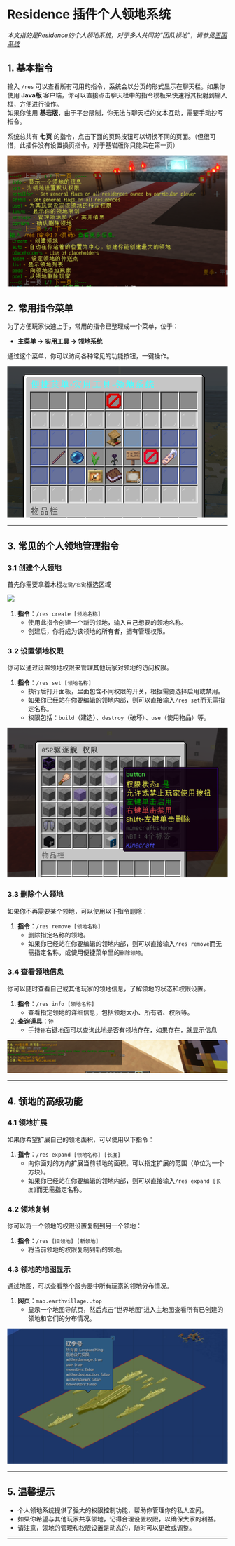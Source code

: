 
# Residence 插件个人领地系统

*本文指的是Residence的个人领地系统，对于多人共同的“团队领地”，请参见[王国系统](/article/王国)*

## 1. 基本指令

输入 `/res` 可以查看所有可用的指令，系统会以分页的形式显示在聊天栏。如果你使用 **Java版** 客户端，你可以直接点击聊天栏中的指令模板来快速将其投射到输入框，方便进行操作。  
如果你使用 **基岩版**，由于平台限制，你无法与聊天栏的文本互动，需要手动抄写指令。

系统总共有 **七页** 的指令，点击下面的页码按钮可以切换不同的页面。（但很可惜，此插件没有设置换页指令，对于基岩版你只能呆在第一页）

![](/others/领地/指令.png)

## 2. 常用指令菜单

为了方便玩家快速上手，常用的指令已整理成一个菜单，位于：
- **主菜单 → 实用工具 → 领地系统**

通过这个菜单，你可以访问各种常见的功能按钮，一键操作。

![](/others/领地/菜单.png)

---

## 3. 常见的个人领地管理指令

### 3.1 创建个人领地

首先你需要拿着木棍`左键/右键`框选区域

![](/others/领地/棍子.png)

1. **指令**：`/res create [领地名称]`
   - 使用此指令创建一个新的领地，输入自己想要的领地名称。
   - 创建后，你将成为该领地的所有者，拥有管理权限。

### 3.2 设置领地权限

你可以通过设置领地权限来管理其他玩家对领地的访问权限。

1. **指令**：`/res set [领地名称]`
   - 执行后打开面板，里面包含不同权限的开关，根据需要选择启用或禁用。
   - 如果你已经站在你要编辑的领地内部，则可以直接输入`/res set`而无需指定名称。
   - 权限包括：`build`（建造）、`destroy`（破坏）、`use`（使用物品）等。

![](/others/领地/权限面板.png)

### 3.3 删除个人领地

如果你不再需要某个领地，可以使用以下指令删除：

1. **指令**：`/res remove [领地名称]`
   - 删除指定名称的领地。
   - 如果你已经站在你要编辑的领地内部，则可以直接输入`/res remove`而无需指定名称，或使用便捷菜单里的`删除领地`。
### 3.4 查看领地信息

你可以随时查看自己或其他玩家的领地信息，了解领地的状态和权限设置。

1. **指令**：`/res info [领地名称]`
   - 查看指定领地的详细信息，包括领地大小、所有者、权限等。
2. **查询道具**：`钟`
   - 手持`钟`右键地面可以查询此地是否有领地存在，如果存在，就显示信息

![](/others/领地/钟.png)

---

## 4. 领地的高级功能

### 4.1 领地扩展

如果你希望扩展自己的领地面积，可以使用以下指令：

1. **指令**：`/res expand [领地名称] [长度]`
   - 向你面对的方向扩展当前领地的面积。可以指定扩展的范围（单位为一个方块）。
   - 如果你已经站在你要编辑的领地内部，则可以直接输入`/res expand [长度]`而无需指定名称。

### 4.2 领地复制

你可以将一个领地的权限设置复制到另一个领地：

1. **指令**：`/res [旧领地] [新领地]`
   - 将当前领地的权限复制到新的领地。

### 4.3 领地的地图显示

通过地图，可以查看整个服务器中所有玩家的领地分布情况。

1. **网页**：`map.earthvillage..top`
   - 显示一个地图导航页，然后点击“世界地图”进入主地图查看所有已创建的领地和它们的分布情况。

![](/others/领地/地图.png)

---

## 5. 温馨提示

- 个人领地系统提供了强大的权限控制功能，帮助你管理你的私人空间。
- 如果你希望与其他玩家共享领地，记得合理设置权限，以确保大家的利益。
- 请注意，领地的管理和权限设置是动态的，随时可以更改或调整。

---